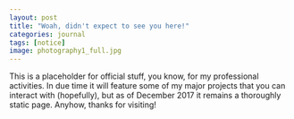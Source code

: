 ```yaml
---
layout: post
title: "Woah, didn't expect to see you here!"
categories: journal
tags: [notice]
image: photography1_full.jpg
---
```


This is a placeholder for official stuff, you know, for my professional activities.
In due time it will feature some of my major projects that you can interact with (hopefully), but as of December 2017 it remains a thoroughly static page.
Anyhow, thanks for visiting!
